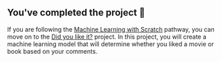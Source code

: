 ## You've completed the project 🎉

If you are following the [Machine Learning with Scratch](https://projects.raspberrypi.org/en/pathways/scratch-machine-learning) pathway, you can move on to the [Did you like it?](https://projects.raspberrypi.org/en/projects/did-you-like-it) project. In this project, you will create a machine learning model that will determine whether you liked a movie or book based on your comments. 





